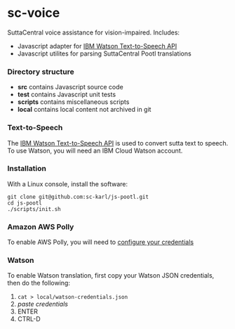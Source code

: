 # sc-voice

SuttaCentral voice assistance for vision-impaired. Includes:

* Javascript adapter for [IBM Watson Text-to-Speech API](https://www.ibm.com/watson/services/text-to-speech/)
* Javascript utilites for parsing SuttaCentral Pootl translations

### Directory structure

* **src** contains Javascript source code
* **test** contains Javascript unit tests
* **scripts** contains miscellaneous scripts
* **local** contains local content not archived in git

### Text-to-Speech
The [IBM Watson Text-to-Speech API](https://www.ibm.com/watson/services/text-to-speech/)
is used to convert sutta text to speech. To use Watson, you will need an IBM Cloud Watson account.

### Installation
With a Linux console, install the software:

```
git clone git@github.com:sc-karl/js-pootl.git
cd js-pootl
./scripts/init.sh
```

### Amazon AWS Polly
To enable AWS Polly, you will need to [configure your credentials](https://docs.aws.amazon.com/sdk-for-javascript/v2/developer-guide/getting-started-nodejs.html#getting-started-nodejs-credentials)

### Watson
To enable Watson translation, first copy your Watson JSON credentials, then
do the following:

1. `cat > local/watson-credentials.json`
1. _paste credentials_
1. ENTER
1. CTRL-D

